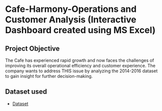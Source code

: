 # Cafe-Harmony-Operations and Customer Analysis (Interactive Dashboard created using MS Excel)
## Project Objective
The Cafe has experienced rapid growth and now faces the challenges of improving its overall operational efficiency and customer experience. The company wants to address THIS issue by analyzing the 2014-2016 dataset to gain insight for further decision-making.

## Dataset used
- <a href="https://github.com/BerniAmdan/baanalytics.github.io/blob/main/Cafe_Harmony_Capstone_Project%20Data%20set%20%26%20Analysis.xlsm">Dataset</a>
